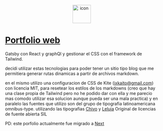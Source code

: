 <p align="center">
    <img alt="icon" src="https://raw.githubusercontent.com/santitfg/santitfg.github.io/portfolio/src/assets/images/icon.png" width="60" />

</p>

# [Portfolio web](https://santitfg.github.io/) 

 Gatsby con  React y graphQl y gestionar el CSS con el framework de Tailwind.

decidi utilizar estas tecnologias para poder tener un sitio tipo blog que me permitiera generar rutas dinamicas a partir de archivos markdown.

en el mismo utilizo una configuracion de CSS de Kite (ixkaito@gmail.com) con licencia MIT, para resetear los estilos de los markdowns (creo que hay una clase propia de Tailwind pero no he podido dar con ella y me parecio mas comodo utilizar esa solucion aunque pueda ser una mala practica)
y en paralelo las fuentes que utilizo son del grupo de tipografia latinoamericana omnibus-type.
utilizando las tipografias [Chivo](https://www.omnibus-type.com/fonts/chivo/) y [Leluja](https://www.omnibus-type.com/fonts/leluja-original/) Original de licencias de fuente abierta SIL 


PD: este porfolio actualmente fue migrado a [Next](https://github.com/santitfg/next-blog)
